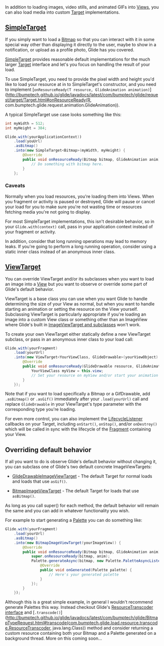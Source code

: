 In addition to loading images, video stills, and animated GIFs into [Views](http://developer.android.com/reference/android/view/View.html), you can also load media into custom [Target](http://bumptech.github.io/glide/javadocs/latest/com/bumptech/glide/request/target/Target.html) implementations.

## [SimpleTarget](http://bumptech.github.io/glide/javadocs/latest/com/bumptech/glide/request/target/SimpleTarget.html)

If you simply want to load a [Bitmap](http://developer.android.com/reference/android/graphics/Bitmap.html) so that you can interact with it in some special way other than displaying it directly to the user, maybe to show in a notification, or upload as a profile photo, Glide has you covered. 

[SimpleTarget](http://bumptech.github.io/glide/javadocs/latest/com/bumptech/glide/request/target/SimpleTarget.html) provides reasonable default implementations for the much larger [Target](http://bumptech.github.io/glide/javadocs/latest/com/bumptech/glide/request/target/Target.html) interface and let's you focus on handling the result of your load.

To use SimpleTarget, you need to provide the pixel width and height you'd like to load your resource at in to SimpleTarget's constructor, and you need to implement [``onResourceReady(T resource, GlideAnimation animation)``](http://bumptech.github.io/glide/javadocs/latest/com/bumptech/glide/request/target/Target.html#onResourceReady(R, com.bumptech.glide.request.animation.GlideAnimation)). 

A typical SimpleTarget use case looks something like this:

```java
int myWidth = 512;
int myHeight = 384;

Glide.with(yourApplicationContext))
    .load(youUrl)
    .asBitmap()
    .into(new SimpleTarget<Bitmap>(myWidth, myHeight) {
        @Override
        public void onResourceReady(Bitmap bitmap, GlideAnimation anim) {
            // Do something with bitmap here.
        }
    };
```

### Caveats
Normally when you load resources, you're loading them into Views. When you fragment or activity is paused or destroyed, Glide will pause or cancel your load for you to make sure you're not wasting time or resources fetching media you're not going to display. 

For most SimpleTarget implementations, this isn't desirable behavior, so in your ``Glide.with(context)`` call, pass in your application context instead of your fragment or activity. 

In addition, consider that long running operations may lead to memory leaks. If you're going to perform a long running operation, consider using a static inner class instead of an anonymous inner class.
       
## [ViewTarget](http://bumptech.github.io/glide/javadocs/latest/com/bumptech/glide/request/target/ViewTarget.html)
You can override ViewTarget and/or its subclasses when you want to load an image into a [View](http://developer.android.com/reference/android/view/View.html) but you want to observe or override some part of Glide's default behavior.

ViewTarget is a base class you can use when you want Glide to handle determining the size of your View as normal, but when you want to handle starting an animation or setting the resource on the View yourself. Subclassing ViewTarget is particularly appropriate if you're loading an image into a custom View class or something other than an ImageView where Glide's built in [ImageViewTarget and subclasses](http://bumptech.github.io/glide/javadocs/latest/com/bumptech/glide/request/target/ImageViewTarget.html) won't work.

To create your own ViewTarget either statically define a new ViewTarget subclass, or pass in an anonymous inner class to your load call:

```java
Glide.with(yourFragment)
    .load(yourUrl)
    .into(new ViewTarget<YourViewClass, GlideDrawable>(yourViewObject) {
        @Override
        public void onResourceReady(GlideDrawable resource, GlideAnimation anim) {
            YourViewClass myView = this.view;
            // Set your resource on myView and/or start your animation here.
        }
    });
```

Note that if you want to load specifically a Bitmap or a GifDrawable, add ``.asBitmap()`` or ``.asGif()`` immediately after your ``.load(yourUrl)`` call and replace ``GlideDrawable`` in your ViewTarget's type parameter with the corresponding type you're loading.

For even more control, you can also implement the [LifecycleListener](http://bumptech.github.io/glide/javadocs/latest/com/bumptech/glide/manager/LifecycleListener.html) callbacks on your Target, including ``onStart()``, ``onStop()``, and/or ``onDestroy()`` which will be called in sync with the lifecycle of the [Fragment](http://developer.android.com/guide/components/fragments.html) containing your View.

## Overriding default behavior
If all you want to do is observe Glide's default behavior without changing it, you can subclass one of Glide's two default concrete ImageViewTargets:

* [GlideDrawableImageViewTarget](http://bumptech.github.io/glide/javadocs/latest/com/bumptech/glide/request/target/GlideDrawableImageViewTarget.html) - The default Target for normal loads and loads that use ``asGif()``.

* [BitmapImageViewTarget](http://bumptech.github.io/glide/javadocs/latest/com/bumptech/glide/request/target/BitmapImageViewTarget.html) - The default Target for loads that use ``asBitmap()``.

As long as you call super() for each method, the default behavior will remain the same and you can add in whatever functionality you wish.

For example to start generating a [Palette](http://chris.banes.me/2014/07/04/palette-preview/) you can do something like:

```java
Glide.with(yourFragment)
    .load(yourUrl)
    .asBitmap()
    .into(new BitmapImageViewTarget(yourImageView)) {
        @Override
        public void onResourceReady(Bitmap bitmap, GlideAnimation anim) {
            super.onResourceReady(bitmap, anim);
            Palette.generateAsync(bitmap, new Palette.PaletteAsyncListener() {  
                @Override
                public void onGenerated(Palette palette) {
                    // Here's your generated palette
                }
            });
        }
    });
```

Although this is a great simple example, in general I wouldn't recommend generate Palettes this way. Instead checkout Glide's [ResourceTranscoder interface](http://bumptech.github.io/glide/javadocs/latest/com/bumptech/glide/load/resource/transcode/ResourceTranscoder.html) and [``.transcode()``](http://bumptech.github.io/glide/javadocs/latest/com/bumptech/glide/BitmapTypeRequest.html#transcode(com.bumptech.glide.load.resource.transcode.ResourceTranscoder, java.lang.Class)) method and consider returning a custom resource containing both your Bitmap and a Palette generated on a background thread. More on this coming soon...
 
        